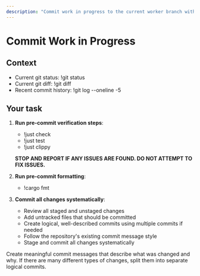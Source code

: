 ```yaml
---
description: "Commit work in progress to the current worker branch with intelligent commit structuring"
---
```


# Commit Work in Progress

## Context
- Current git status: !git status
- Current git diff: !git diff
- Recent commit history: !git log --oneline -5

## Your task

1. **Run pre-commit verification steps**:
   - !just check
   - !just test  
   - !just clippy
   
   **STOP AND REPORT IF ANY ISSUES ARE FOUND. DO NOT ATTEMPT TO FIX ISSUES.**

2. **Run pre-commit formatting**:
   - !cargo fmt

3. **Commit all changes systematically**:
   - Review all staged and unstaged changes
   - Add untracked files that should be committed
   - Create logical, well-described commits using multiple commits if needed
   - Follow the repository's existing commit message style
   - Stage and commit all changes systematically

Create meaningful commit messages that describe what was changed and why. If there are many different types of changes, split them into separate logical commits.